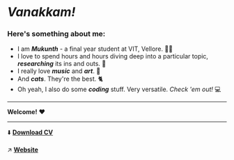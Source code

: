 # _Vanakkam!_

### Here's something about me:

<ul>
  <li> I am <i><b>Mukunth</b></i> - a final year student at VIT, Vellore. 👨‍🎓 </li> 
  <li> I love to spend hours and hours diving deep into a particular topic, <i><b>researching</b></i> its ins and outs. 📖 </li>
  <li> I really love <i><b>music</b></i> and <i><b>art</b></i>. 🎵 </li>
  <li> And <i><b>cats</b></i>. They're the best. 🐈 </li>
  <li> Oh yeah, I also do some <i><b>coding</b></i> stuff. Very versatile. <i>Check 'em out!</i> 💻 </li>
 </ul>
 <hr>
 
 **Welcome!** ❤️
<hr>
⬇️ <b><a href = "https://drive.google.com/file/d/1gnFY0lbvXLadhITWwNgDqYsRGGbIb1VV/view?usp=sharing">Download CV</a></b>
<br><br>
↗️ <b><a href = "https://mukunthbs.github.io">Website</a></b>
